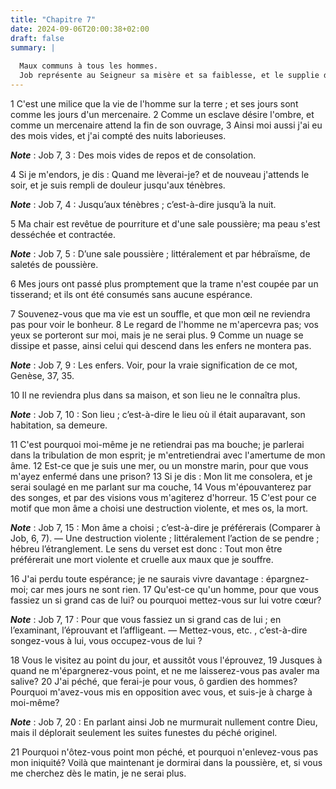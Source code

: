 ```yaml
---
title: "Chapitre 7"
date: 2024-09-06T20:00:38+02:00
draft: false
summary: |
  
  Maux communs à tous les hommes.
  Job représente au Seigneur sa misère et sa faiblesse, et le supplie de lui pardonner son péché.
---
```



1 C'est une milice que la vie de l'homme sur la terre ; et ses jours sont comme les jours d'un mercenaire. 2 Comme un esclave désire l'ombre, et comme un mercenaire attend la fin de son ouvrage, 3 Ainsi moi aussi j'ai eu des mois vides, et j'ai compté des nuits laborieuses.

***Note*** :  Job 7, 3 : Des mois vides de repos et de consolation.

4 Si je m'endors, je dis : Quand me lèverai-je? et de nouveau j'attends le soir, et je suis rempli de douleur jusqu'aux ténèbres.

***Note*** :  Job 7, 4 : Jusqu’aux ténèbres ; c’est-à-dire jusqu’à la nuit.

5 Ma chair est revêtue de pourriture et d'une sale poussière; ma peau s'est desséchée et contractée.

***Note*** :  Job 7, 5 : D’une sale poussière ; littéralement et par hébraïsme, de saletés de poussière.

6 Mes jours ont passé plus promptement que la trame n'est coupée par un tisserand; et ils ont été consumés sans aucune espérance.


7 Souvenez-vous que ma vie est un souffle, et que mon œil ne reviendra pas pour voir le bonheur. 8 Le regard de l'homme ne m'apercevra pas; vos yeux se porteront sur moi, mais je ne serai plus. 9 Comme un nuage se dissipe et passe, ainsi celui qui descend dans les enfers ne montera pas.

***Note*** :  Job 7, 9 : Les enfers. Voir, pour la vraie signification de ce mot, Genèse, 37, 35.

10 Il ne reviendra plus dans sa maison, et son lieu ne le connaîtra plus.

***Note*** :  Job 7, 10 : Son lieu ; c’est-à-dire le lieu où il était auparavant, son habitation, sa demeure.


11 C'est pourquoi moi-même je ne retiendrai pas ma bouche; je parlerai dans la tribulation de mon esprit; je m'entretiendrai avec l'amertume de mon âme. 12 Est-ce que je suis une mer, ou un monstre marin, pour que vous m'ayez enfermé dans une prison? 13 Si je dis : Mon lit me consolera, et je serai soulagé en me parlant sur ma couche, 14 Vous m'épouvanterez par des songes, et par des visions vous m'agiterez d'horreur. 15 C'est pour ce motif que mon âme a choisi une destruction violente, et mes os, la mort.

***Note*** :  Job 7, 15 : Mon âme a choisi ; c’est-à-dire je préférerais (Comparer à Job, 6, 7). ― Une destruction violente ; littéralement l’action de se pendre ; hébreu l’étranglement. Le sens du verset est donc : Tout mon être préférerait une mort violente et cruelle aux maux que je souffre.

16 J'ai perdu toute espérance; je ne saurais vivre davantage : épargnez-moi; car mes jours ne sont rien. 17 Qu'est-ce qu'un homme, pour que vous fassiez un si grand cas de lui? ou pourquoi mettez-vous sur lui votre cœur?

***Note*** :  Job 7, 17 : Pour que vous fassiez un si grand cas de lui ; en l’examinant, l’éprouvant et l’affligeant. ― Mettez-vous, etc. , c’est-à-dire songez-vous à lui, vous occupez-vous de lui ?

18 Vous le visitez au point du jour, et aussitôt vous l'éprouvez, 19 Jusques à quand ne m'épargnerez-vous point, et ne me laisserez-vous pas avaler ma salive? 20 J'ai péché, que ferai-je pour vous, ô gardien des hommes? Pourquoi m'avez-vous mis en opposition avec vous, et suis-je à charge à moi-même?

***Note*** :  Job 7, 20 : En parlant ainsi Job ne murmurait nullement contre Dieu, mais il déplorait seulement les suites funestes du péché originel.

21 Pourquoi n'ôtez-vous point mon péché, et pourquoi n'enlevez-vous pas mon iniquité? Voilà que maintenant je dormirai dans la poussière, et, si vous me cherchez dès le matin, je ne serai plus.

